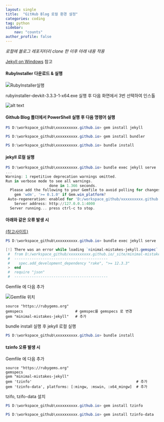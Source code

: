 ```yaml
---
layout: single
title:  "GitHub Blog 로컬 환경 설정"
categories: coding
tag: python 
sidebar:
    nav: "counts"
author_profile: false
---
```


*로컬에 블로그 레포지터리 clone 한 이후 아래 내용 적용*

[Jekyll on Windows](https://jekyllrb.com/docs/installation/windows/) 참고

#### RubyInstaller 다운로드 & 실행

![RubyInstaller실행](/images/2024-06-24-GitHub%20Blog%20로컬%20환경%20설정/image.png)

rubyinstaller-devkit-3.3.3-1-x64.exe 실행 후 다음 화면에서 3번 선택하여 인스톨

![alt text](/images/2024-06-24-GitHub%20Blog%20로컬%20환경%20설정/image-1.png)

#### Github Blog 폴더에서 PowerShell 실행 후 다음 명령어 실행

```powershell
PS D:\workspace_github\xxxxxxxxxx.github.io> gem install jekyll

PS D:\workspace_github\xxxxxxxxxx.github.io> gem install bundler

PS D:\workspace_github\xxxxxxxxxx.github.io> bundle install

```

#### jekyll 로컬 실행

```powershell
PS D:\workspace_github\xxxxxxxxxx.github.io> bundle exec jekyll serve
...
Warning: 1 repetitive deprecation warnings omitted.
Run in verbose mode to see all warnings.
                    done in 1.366 seconds.
  Please add the following to your Gemfile to avoid polling for changes:
    gem 'wdm', '>= 0.1.0' if Gem.win_platform?
 Auto-regeneration: enabled for 'D:/workspace_github/xxxxxxxxxx.github.io'
    Server address: http://127.0.0.1:4000
  Server running... press ctrl-c to stop.
```

#### 아래와 같은 오류 발생 시 
[(참고사이트)](https://www.inflearn.com/questions/1273121/bundle-exec-jekyll-serve-%EC%9E%AC%EC%8B%A4%ED%96%89%EC%8B%9C-%EC%98%A4%EB%A5%98%EA%B0%80-%EB%B0%9C%EC%83%9D%ED%95%A9%EB%8B%88%EB%8B%A4?commentId=341719)
```powershell
PS D:\workspace_github\xxxxxxxxxx.github.io> bundle exec jekyll serve

[!] There was an error while loading `minimal-mistakes-jekyll.gemspec`: No such file or directory @ rb_sysopen - package.json. Bundler cannot continue.
 #  from D:/workspace_github/xxxxxxxxxx.github.io/_site/minimal-mistakes-jekyll.gemspec:3
 #  -------------------------------------------
 #    spec.add_development_dependency "rake", ">= 12.3.3"
 >  end
 #  require "json"
 #  -------------------------------------------

```

Gemfile 에 다음 추가

![Gemfile 위치](/images/2024-06-24-GitHub%20Blog%20로컬%20환경%20설정/image-2.png)


```
source "https://rubygems.org"
gemspecs                        # gemspec를 gemspecs 로 변경
gem "minimal-mistakes-jekyll"   # 추가
```

bundle install 실행 후 jekyll 로컬 실행
```powershell
PS D:\workspace_github\xxxxxxxxxx.github.io> bundle install
```

#### tzinfo 오류 발생 시

Gemfile 에 다음 추가

```
source "https://rubygems.org"
gemspecs                        
gem "minimal-mistakes-jekyll"   
gem 'tzinfo'                                                # 추가
gem 'tzinfo-data', platforms: [:mingw, :mswin, :x64_mingw]  # 추가
```

tzifo, tzifo-data 설치

```powershell
PS D:\workspace_github\xxxxxxxxxx.github.io> gem install tzinfo

PS D:\workspace_github\xxxxxxxxxx.github.io> gem install tzinfo-data
```
